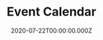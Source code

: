 ---
title: Event Calendar
date: 2020-07-22T00:00:00.000Z
eleventyNavigation:
  key: Event Calendar
  url: https://www.riderhq.com/events?type=RACE_TLICYCLING
  order: 4
eleventyExcludeFromSitemap: true
---